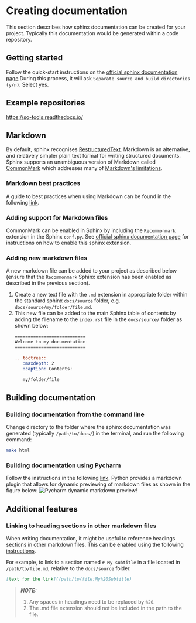 # Creating documentation

This section describes how sphinx documentation can be created for your
project. Typically this documentation would be generated within a code 
repository.

## Getting started
Follow the quick-start instructions on the [official sphinx documentation page](https://docs.readthedocs.io/en/stable/intro/getting-started-with-sphinx.html#quick-start)
During this process, it will ask `Separate source and build directories (y/n)`.
Select yes.

## Example repositories
https://so-tools.readthedocs.io/

## Markdown
By default, sphinx recognises [RestructuredText](https://en.wikipedia.org/wiki/ReStructuredText). 
Markdown is an alternative, and relatively simpler plain text format for 
writing structured documents. Sphinx supports an unambiguous version of Markdown 
called [CommonMark](https://commonmark.org/) which addresses many of 
[Markdown's limitations](https://www.ericholscher.com/blog/2016/mar/15/dont-use-markdown-for-technical-docs/).

### Markdown best practices
A guide to best practices when using Markdown can be found in the following
[link](https://www.markdownguide.org/basic-syntax/).

### Adding support for Markdown files
CommonMark can be enabled in Sphinx by including the `Recommonmark` extension 
in the Sphinx `conf.py`. See 
[official sphinx documentation page]( 
https://docs.readthedocs.io/en/stable/intro/getting-started-with-sphinx.html#using-markdown-with-sphinx)
for instructions on how to enable this sphinx extension.

### Adding new markdown files
A new markdown file can be added to your project as described below (ensure 
that the `Recommonmark` Sphinx extension has been enabled as described in the 
previous section).

1. Create a new text file with the `.md` extension in appropriate folder 
within the standard sphinx `docs/source` folder, e.g. 
`docs/source/my/folder/file.md`.
2. This new file can be added to the main Sphinx table of contents by 
adding the filename to the `index.rst` file in the `docs/source/` folder as 
shown below:
    ```rest
    ===========================
    Welcome to my documentation
    ===========================

    .. toctree::
       :maxdepth: 2
       :caption: Contents:

       my/folder/file
    ```

## Building documentation

### Building documentation from the command line
Change directory to the folder where the sphinx documentation was generated 
(typically `/path/to/docs/`) in the terminal, and run the following command: 
```bash
make html
```

### Building documentation using Pycharm
Follow the instructions in the following [link](documentation/sphinx:Adding%20a%20sphinx%20build%20configuration%20to%20pycharm). Python provides a markdown plugin that allows for dynamic
previewing of markdown files as shown in the figure below:
![Pycharm dynamic markdown preview!](/documentation/images/pycharm_dynamic_markdown_preview.png "Philadelphia's Magic Gardens")


## Additional features

### Linking to heading sections in other markdown files
When writing documentation, it might be useful to reference headings sections
in other markdown files. This can be enabled using the following 
[instructions](https://recommonmark.readthedocs.io/en/latest/#linking-to-headings-in-other-files).

For example, to link to a section named `# My subtitle` in a file located in 
`/path/to/file.md`, relative to the `docs/source` folder.
```markdown
[text for the link](/path/to/file:My%20Subtitle)
```
> **_NOTE:_** 
>1. Any spaces in headings need to be replaced by `%20`.
>2. The .md file extension should not be included in the path to the file.